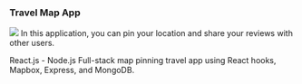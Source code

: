
<h3> Travel Map App </h3>
<img src="https://github.com/dev-lotus/Travel-Pin-App/blob/master/images/cover.png"/>
In this application, you can pin your location and share your reviews with other users.

React.js - Node.js Full-stack map pinning travel app using React hooks, Mapbox, Express, and MongoDB. 
